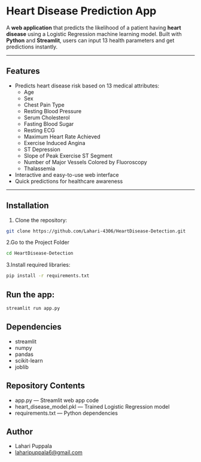 # Heart Disease Prediction App

A **web application** that predicts the likelihood of a patient having **heart disease** using a Logistic Regression machine learning model. Built with **Python** and **Streamlit**, users can input 13 health parameters and get predictions instantly.

---

## Features
- Predicts heart disease risk based on 13 medical attributes:
  - Age
  - Sex
  - Chest Pain Type
  - Resting Blood Pressure
  - Serum Cholesterol
  - Fasting Blood Sugar
  - Resting ECG
  - Maximum Heart Rate Achieved
  - Exercise Induced Angina
  - ST Depression
  - Slope of Peak Exercise ST Segment
  - Number of Major Vessels Colored by Fluoroscopy
  - Thalassemia
- Interactive and easy-to-use web interface
- Quick predictions for healthcare awareness

---

## Installation

1. Clone the repository:
```bash
git clone https://github.com/Lahari-4306/HeartDisease-Detection.git
```
2.Go to the Project Folder
```bash
cd HeartDisease-Detection
```
3.Install required libraries:
```bash
pip install -r requirements.txt
```

## Run the app:
```bash
streamlit run app.py
```
## Dependencies

- streamlit
- numpy
- pandas
- scikit-learn
- joblib

## Repository Contents

- app.py — Streamlit web app code
- heart_disease_model.pkl — Trained Logistic Regression model
- requirements.txt — Python dependencies
## Author
- Lahari Puppala
- laharipuppala6@gmail.com
